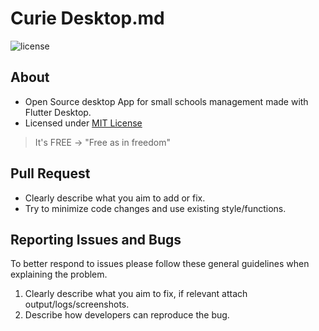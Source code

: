 # Curie Desktop.md

![license](https://img.shields.io/badge/license-MIT-blue.svg)

## About

- Open Source desktop App for small schools management made with Flutter Desktop.
- Licensed under [MIT License](https://opensource.org/licenses/MIT)

> It's FREE -> "Free as in freedom"

<!--
## Commit Conventions

- Please follow these [Commit Conventions](https://commitlint.js.org/#/concepts-commit-conventions).
- Also well documented in [Conventional Commits](https://www.conventionalcommits.org/en).
-->

## Pull Request

- Clearly describe what you aim to add or fix.
- Try to minimize code changes and use existing style/functions.

## Reporting Issues and Bugs

To better respond to issues please follow these general guidelines when explaining the problem.

1. Clearly describe what you aim to fix, if relevant attach output/logs/screenshots.
2. Describe how developers can reproduce the bug.
